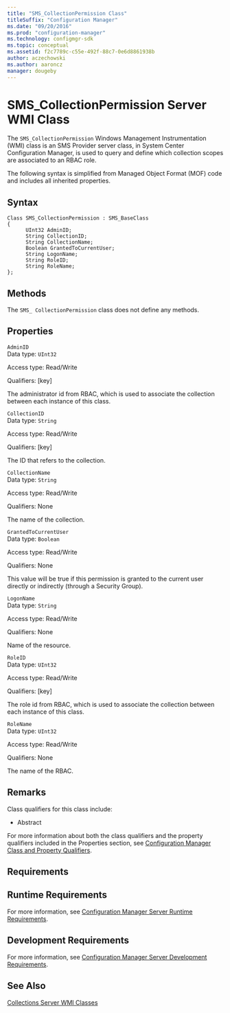 ```yaml
---
title: "SMS_CollectionPermission Class"
titleSuffix: "Configuration Manager"
ms.date: "09/20/2016"
ms.prod: "configuration-manager"
ms.technology: configmgr-sdk
ms.topic: conceptual
ms.assetid: f2c7789c-c55e-492f-88c7-0e6d8861938b
author: aczechowski
ms.author: aaroncz
manager: dougeby
---
```

# SMS_CollectionPermission Server WMI Class
The `SMS_CollectionPermission` Windows Management Instrumentation (WMI) class is an SMS Provider server class, in System Center Configuration Manager, is used to query and define which collection scopes are associated to an RBAC role.  

 The following syntax is simplified from Managed Object Format (MOF) code and includes all inherited properties.  

## Syntax  

```  
Class SMS_CollectionPermission : SMS_BaseClass  
{  
      UInt32 AdminID;  
      String CollectionID;  
      String CollectionName;  
      Boolean GrantedToCurrentUser;  
      String LogonName;  
      String RoleID;  
      String RoleName;  
};  
```  

## Methods  
 The `SMS_ CollectionPermission` class does not define any methods.  

## Properties  
 `AdminID`  
 Data type: `UInt32`  

 Access type: Read/Write  

 Qualifiers: [key]  

 The administrator id from RBAC, which is used to associate the collection between each instance of this class.  

 `CollectionID`  
 Data type: `String`  

 Access type: Read/Write  

 Qualifiers: [key]  

 The ID that refers to the collection.  

 `CollectionName`  
 Data type: `String`  

 Access type: Read/Write  

 Qualifiers: None  

 The name of the collection.  

 `GrantedToCurrentUser`  
 Data type: `Boolean`  

 Access type: Read/Write  

 Qualifiers: None  

 This value will be true if this permission is granted to the current user directly or indirectly (through a Security Group).  

 `LogonName`  
 Data type: `String`  

 Access type: Read/Write  

 Qualifiers: None  

 Name of the resource.  

 `RoleID`  
 Data type: `UInt32`  

 Access type: Read/Write  

 Qualifiers: [key]  

 The role id from RBAC, which is used to associate the collection between each instance of this class.  

 `RoleName`  
 Data type: `UInt32`  

 Access type: Read/Write  

 Qualifiers: None  

 The name of the RBAC.   

## Remarks  
 Class qualifiers for this class include:  

-   Abstract  

 For more information about both the class qualifiers and the property qualifiers included in the Properties section, see [Configuration Manager Class and Property Qualifiers](../../../../../develop/reference/misc/class-and-property-qualifiers.md).  

## Requirements  

## Runtime Requirements  
 For more information, see [Configuration Manager Server Runtime Requirements](../../../../../develop/core/reqs/server-runtime-requirements.md).  

## Development Requirements  
 For more information, see [Configuration Manager Server Development Requirements](../../../../../develop/core/reqs/server-development-requirements.md).  

## See Also  
 [Collections Server WMI Classes](../../../../../develop/reference/core/clients/collections/collections-server-wmi-classes.md)
